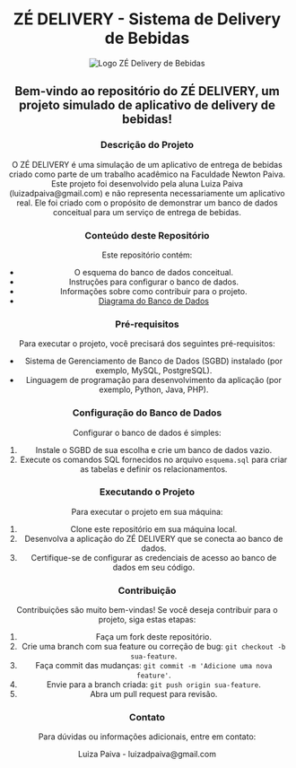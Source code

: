 <h1 align="center">ZÉ DELIVERY - Sistema de Delivery de Bebidas</h1>

<p align="center">
  <img src="https://github.com/adsluizapaiva/BD_zedelivery/raw/main/Logo-Z%C3%A9-Delivery-de-Bebidas.png" alt="Logo ZÉ Delivery de Bebidas">
</p>

<h2 align="center">Bem-vindo ao repositório do ZÉ DELIVERY, um projeto simulado de aplicativo de delivery de bebidas!</h2>

<h3 align="center">Descrição do Projeto</h3>

<p align="center">O ZÉ DELIVERY é uma simulação de um aplicativo de entrega de bebidas criado como parte de um trabalho acadêmico na Faculdade Newton Paiva. Este projeto foi desenvolvido pela aluna Luiza Paiva (luizadpaiva@gmail.com) e não representa necessariamente um aplicativo real. Ele foi criado com o propósito de demonstrar um banco de dados conceitual para um serviço de entrega de bebidas.</p>

<h3 align="center">Conteúdo deste Repositório</h3>

<p align="center">Este repositório contém:</p>

<ul align="center">
  <li>O esquema do banco de dados conceitual.</li>
  <li>Instruções para configurar o banco de dados.</li>
  <li>Informações sobre como contribuir para o projeto.</li>
  <li><a href="https://app.diagrams.net/#Hadsluizapaiva%2FBD_zedelivery%2Fmain%2FDiagrama%20sem%20nome.drawio">Diagrama do Banco de Dados</a></li>
</ul>

<h3 align="center">Pré-requisitos</h3>

<p align="center">Para executar o projeto, você precisará dos seguintes pré-requisitos:</p>

<ul align="center">
  <li>Sistema de Gerenciamento de Banco de Dados (SGBD) instalado (por exemplo, MySQL, PostgreSQL).</li>
  <li>Linguagem de programação para desenvolvimento da aplicação (por exemplo, Python, Java, PHP).</li>
</ul>

<h3 align="center">Configuração do Banco de Dados</h3>

<p align="center">Configurar o banco de dados é simples:</p>

<ol align="center">
  <li>Instale o SGBD de sua escolha e crie um banco de dados vazio.</li>
  <li>Execute os comandos SQL fornecidos no arquivo <code>esquema.sql</code> para criar as tabelas e definir os relacionamentos.</li>
</ol>

<h3 align="center">Executando o Projeto</h3>

<p align="center">Para executar o projeto em sua máquina:</p>

<ol align="center">
  <li>Clone este repositório em sua máquina local.</li>
  <li>Desenvolva a aplicação do ZÉ DELIVERY que se conecta ao banco de dados.</li>
  <li>Certifique-se de configurar as credenciais de acesso ao banco de dados em seu código.</li>
</ol>

<h3 align="center">Contribuição</h3>

<p align="center">Contribuições são muito bem-vindas! Se você deseja contribuir para o projeto, siga estas etapas:</p>

<ol align="center">
  <li>Faça um fork deste repositório.</li>
  <li>Crie uma branch com sua feature ou correção de bug: <code>git checkout -b sua-feature</code>.</li>
  <li>Faça commit das mudanças: <code>git commit -m 'Adicione uma nova feature'</code>.</li>
  <li>Envie para a branch criada: <code>git push origin sua-feature</code>.</li>
  <li>Abra um pull request para revisão.</li>
</ol>

<h3 align="center">Contato</h3>

<p align="center">Para dúvidas ou informações adicionais, entre em contato:</p>

<p align="center">
  Luiza Paiva - luizadpaiva@gmail.com
</p>
